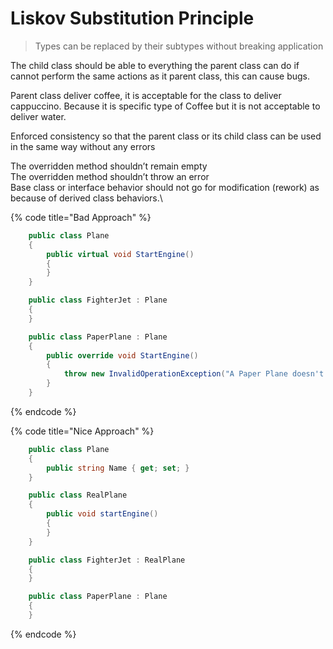 # Liskov Substitution Principle


> Types can be replaced by their subtypes without breaking application

The child class should be able to everything the parent class can do if cannot perform the same actions as it parent class, this can cause bugs.

Parent class deliver coffee, it is acceptable for the class to deliver cappuccino. Because it is specific type of Coffee but it is not acceptable to deliver water.

Enforced consistency so that the parent class or its child class can be used in the same way without any errors

The overridden method shouldn’t remain empty\
The overridden method shouldn’t throw an error\
Base class or interface behavior should not go for modification (rework) as because of derived class behaviors.\


{% code title="Bad Approach" %}
```csharp
    public class Plane
    {
        public virtual void StartEngine()
        {
        }
    }

    public class FighterJet : Plane
    {
    }

    public class PaperPlane : Plane
    {
        public override void StartEngine()
        {
            throw new InvalidOperationException("A Paper Plane doesn't have an engine.");
        }
    }
```
{% endcode %}



{% code title="Nice Approach" %}
```csharp
    public class Plane
    {
        public string Name { get; set; }
    }

    public class RealPlane
    {
        public void startEngine()
        {
        }
    }

    public class FighterJet : RealPlane
    {
    }

    public class PaperPlane : Plane
    {
    }
```
{% endcode %}


